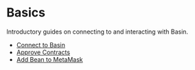 # Basics

Introductory guides on connecting to and interacting with Basin.

* [Connect to Basin](connect-to-basin.md)
* [Approve Contracts](approve-contracts.md)
* [Add Bean to MetaMask](broken-reference)
